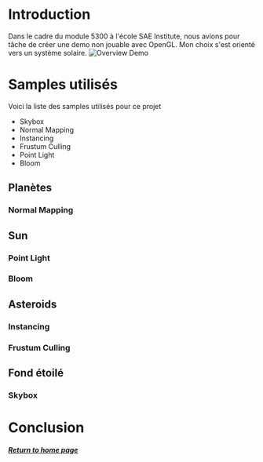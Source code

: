 # Introduction

Dans le cadre du module 5300 à l'école SAE Institute, nous avions pour tâche de créer une demo non jouable avec OpenGL. Mon choix s'est orienté vers un système solaire.
![Overview Demo](https://github.com/SosoLaMojo/SosoLaMojo.github.io/assets/GIF/Demo1.gif)

# Samples utilisés

Voici la liste des samples utilisés pour ce projet

* Skybox
* Normal Mapping
* Instancing
* Frustum Culling
* Point Light
* Bloom

## Planètes
### Normal Mapping

## Sun
### Point Light
### Bloom

## Asteroids
### Instancing
### Frustum Culling

## Fond étoilé
### Skybox

# Conclusion

##### [Return to home page](https://sosolamojo.github.io/)
